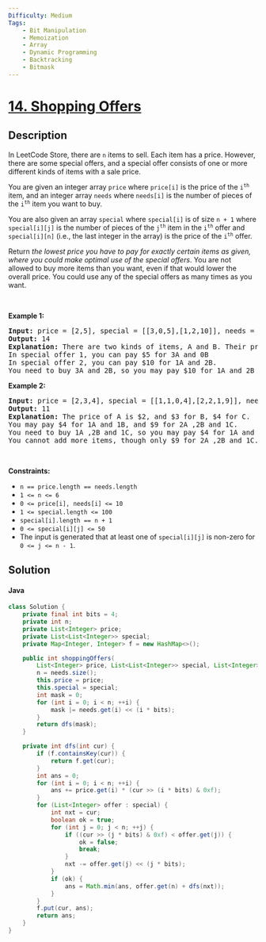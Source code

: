 ```yaml
---
Difficulty: Medium
Tags:
    - Bit Manipulation
    - Memoization
    - Array
    - Dynamic Programming
    - Backtracking
    - Bitmask
---
```


<!-- problem:start -->

# [14. Shopping Offers](https://leetcode.com/problems/shopping-offers)

## Description

<!-- description:start -->

<p>In LeetCode Store, there are <code>n</code> items to sell. Each item has a price. However, there are some special offers, and a special offer consists of one or more different kinds of items with a sale price.</p>

<p>You are given an integer array <code>price</code> where <code>price[i]</code> is the price of the <code>i<sup>th</sup></code> item, and an integer array <code>needs</code> where <code>needs[i]</code> is the number of pieces of the <code>i<sup>th</sup></code> item you want to buy.</p>

<p>You are also given an array <code>special</code> where <code>special[i]</code> is of size <code>n + 1</code> where <code>special[i][j]</code> is the number of pieces of the <code>j<sup>th</sup></code> item in the <code>i<sup>th</sup></code> offer and <code>special[i][n]</code> (i.e., the last integer in the array) is the price of the <code>i<sup>th</sup></code> offer.</p>

<p>Return <em>the lowest price you have to pay for exactly certain items as given, where you could make optimal use of the special offers</em>. You are not allowed to buy more items than you want, even if that would lower the overall price. You could use any of the special offers as many times as you want.</p>

<p>&nbsp;</p>
<p><strong class="example">Example 1:</strong></p>

<pre>
<strong>Input:</strong> price = [2,5], special = [[3,0,5],[1,2,10]], needs = [3,2]
<strong>Output:</strong> 14
<strong>Explanation:</strong> There are two kinds of items, A and B. Their prices are $2 and $5 respectively. 
In special offer 1, you can pay $5 for 3A and 0B
In special offer 2, you can pay $10 for 1A and 2B. 
You need to buy 3A and 2B, so you may pay $10 for 1A and 2B (special offer #2), and $4 for 2A.
</pre>

<p><strong class="example">Example 2:</strong></p>

<pre>
<strong>Input:</strong> price = [2,3,4], special = [[1,1,0,4],[2,2,1,9]], needs = [1,2,1]
<strong>Output:</strong> 11
<strong>Explanation:</strong> The price of A is $2, and $3 for B, $4 for C. 
You may pay $4 for 1A and 1B, and $9 for 2A ,2B and 1C. 
You need to buy 1A ,2B and 1C, so you may pay $4 for 1A and 1B (special offer #1), and $3 for 1B, $4 for 1C. 
You cannot add more items, though only $9 for 2A ,2B and 1C.
</pre>

<p>&nbsp;</p>
<p><strong>Constraints:</strong></p>

<ul>
	<li><code>n == price.length == needs.length</code></li>
	<li><code>1 &lt;= n &lt;= 6</code></li>
	<li><code>0 &lt;= price[i], needs[i] &lt;= 10</code></li>
	<li><code>1 &lt;= special.length &lt;= 100</code></li>
	<li><code>special[i].length == n + 1</code></li>
	<li><code>0 &lt;= special[i][j] &lt;= 50</code></li>
	<li>The input is generated that at least one of <code>special[i][j]</code> is non-zero for <code>0 &lt;= j &lt;= n - 1</code>.</li>
</ul>

<!-- description:end -->

## Solution

<!-- solution:start -->

<!-- tabs:start -->


#### Java

```java
class Solution {
    private final int bits = 4;
    private int n;
    private List<Integer> price;
    private List<List<Integer>> special;
    private Map<Integer, Integer> f = new HashMap<>();

    public int shoppingOffers(
        List<Integer> price, List<List<Integer>> special, List<Integer> needs) {
        n = needs.size();
        this.price = price;
        this.special = special;
        int mask = 0;
        for (int i = 0; i < n; ++i) {
            mask |= needs.get(i) << (i * bits);
        }
        return dfs(mask);
    }

    private int dfs(int cur) {
        if (f.containsKey(cur)) {
            return f.get(cur);
        }
        int ans = 0;
        for (int i = 0; i < n; ++i) {
            ans += price.get(i) * (cur >> (i * bits) & 0xf);
        }
        for (List<Integer> offer : special) {
            int nxt = cur;
            boolean ok = true;
            for (int j = 0; j < n; ++j) {
                if ((cur >> (j * bits) & 0xf) < offer.get(j)) {
                    ok = false;
                    break;
                }
                nxt -= offer.get(j) << (j * bits);
            }
            if (ok) {
                ans = Math.min(ans, offer.get(n) + dfs(nxt));
            }
        }
        f.put(cur, ans);
        return ans;
    }
}
```

<!-- tabs:end -->

<!-- solution:end -->

<!-- problem:end -->
